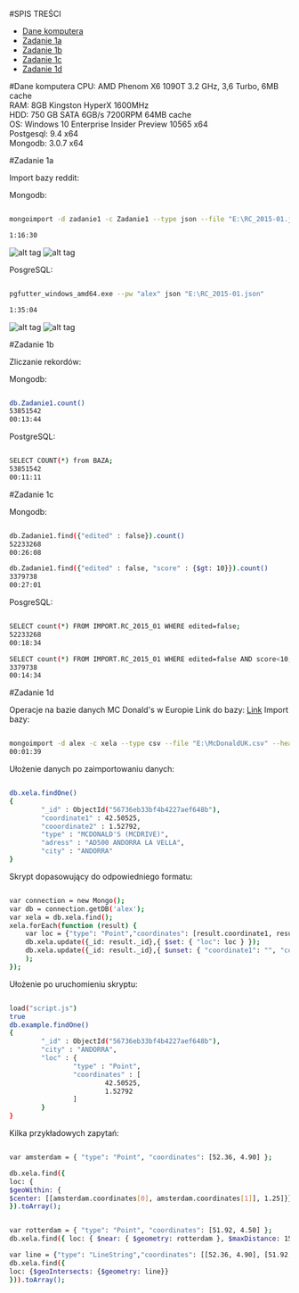 #SPIS TREŚCI
- [Dane komputera](#dane-komputera)
- [Zadanie 1a](#zadanie-1a)
- [Zadanie 1b](#zadanie-1b)
- [Zadanie 1c](#zadanie-1c)
- [Zadanie 1d](#zadanie-1d)

#Dane komputera
CPU: AMD Phenom X6 1090T 3.2 GHz, 3,6 Turbo, 6MB cache<br>
RAM: 8GB Kingston HyperX 1600MHz<br>
HDD: 750 GB SATA 6GB/s 7200RPM 64MB cache<br>
OS: Windows 10 Enterprise Insider Preview 10565 x64<br>
Postgesql: 9.4 x64<br>
Mongodb: 3.0.7 x64

#Zadanie 1a

Import bazy reddit:

Mongodb:

```sh

mongoimport -d zadanie1 -c Zadanie1 --type json --file "E:\RC_2015-01.json"

1:16:30

```

![alt tag](https://github.com/mralexx/nosql/blob/master/mongo_cpu.png "")
![alt tag](https://github.com/mralexx/nosql/blob/master/mongo_disc.png "")



PosgreSQL:

```sh

pgfutter_windows_amd64.exe --pw "alex" json "E:\RC_2015-01.json"

1:35:04

```

![alt tag](https://github.com/mralexx/nosql/blob/master/pg_cpu.png "")
![alt tag](https://github.com/mralexx/nosql/blob/master/pg_disc.png "")



#Zadanie 1b

Zliczanie rekordów:

Mongodb:

```sh

db.Zadanie1.count()
53851542
00:13:44

```

PostgreSQL:

```sh

SELECT COUNT(*) from BAZA;
53851542
00:11:11

```

#Zadanie 1c

Mongodb:

```sh

db.Zadanie1.find({"edited" : false}).count()
52233268
00:26:08

db.Zadanie1.find({"edited" : false, "score" : {$gt: 10}}).count()
3379738
00:27:01

```

PosgreSQL:

```sh

SELECT count(*) FROM IMPORT.RC_2015_01 WHERE edited=false;
52233268
00:18:34

SELECT count(*) FROM IMPORT.RC_2015_01 WHERE edited=false AND score<10;
3379738
00:14:34

```




#Zadanie 1d

Operacje na bazie danych MC Donald's w Europie
Link do bazy:
[Link](http://www.go2poi.com/partner/download.php?p=mcdonalds&c=navman&f=McDonald%27s%20UK.csv)
Import bazy:

```sh

mongoimport -d alex -c xela --type csv --file "E:\McDonaldUK.csv" --headerline
00:01:39

```

Ułożenie danych po zaimportowaniu danych:

```sh

db.xela.findOne()
{
        "_id" : ObjectId("56736eb33bf4b4227aef648b"),
        "coordinate1" : 42.50525,
        "cooordinate2" : 1.52792,
        "type" : "MCDONALD'S (MCDRIVE)",
        "adress" : "AD500 ANDORRA LA VELLA",
        "city" : "ANDORRA"
}

```

Skrypt dopasowujący do odpowiedniego formatu:

```sh

var connection = new Mongo();
var db = connection.getDB('alex');
var xela = db.xela.find();
xela.forEach(function (result) {
	var loc = {"type": "Point","coordinates": [result.coordinate1, result.coordinate2]}
	db.xela.update({_id: result._id},{ $set: { "loc": loc } });
	db.xela.update({_id: result._id},{ $unset: { "coordinate1": "", "coordinate2": "", "type": "", "adress": "" } }
	);
});

```

Ułożenie po uruchomieniu skryptu:

```sh

load("script.js")
true
db.example.findOne()
{
        "_id" : ObjectId("56736eb33bf4b4227aef648b"),
        "city" : "ANDORRA",
        "loc" : {
                "type" : "Point",
                "coordinates" : [
                        42.50525,
                        1.52792
                ]
        }
}

```

Kilka przykładowych zapytań:

```sh

var amsterdam = { "type": "Point", "coordinates": [52.36, 4.90] };

db.xela.find({
loc: {
$geoWithin: {
$center: [[amsterdam.coordinates[0], amsterdam.coordinates[1]], 1.25]}}
}).toArray();


var rotterdam = { "type": "Point", "coordinates": [51.92, 4.50] };
db.xela.find({ loc: { $near: { $geometry: rotterdam }, $maxDistance: 15000 } }).toArray();

var line = {"type": "LineString","coordinates": [[52.36, 4.90], [51.92, 4.50]]}
db.xela.find({
loc: {$geoIntersects: {$geometry: line}}
})).toArray();

```































